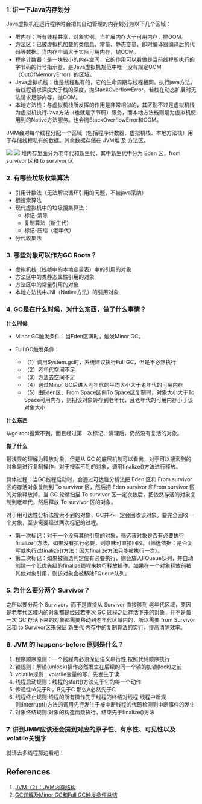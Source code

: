 
### 1. 讲一下Java内存划分

Java虚拟机在运行程序时会把其自动管理的内存划分为以下几个区域：
- 堆内存：所有线程共享，对象实例。当扩展内存大于可用内存，抛OOM。
- 方法区：已被虚拟机加载的类信息、常量、静态变量、即时编译器编译后的代码等数据。当内存申请大于实际可用内存，抛OOM。
- 程序计数器：是一块较小的内存空间，它的作用可以看做是当前线程所执行的字节码的行号指示器。是Java虚拟机规范中唯一没有规定OOM（OutOfMemoryError）的区域。
- Java虚拟机栈：也是线程私有的，它的生命周期与线程相同。执行java方法。若线程请求深度大于栈的深度，抛StackOverflowError。若栈在动态扩展时无法请求足够内存，抛OOM。
- 本地方法栈：与虚拟机栈所发挥的作用是非常相似的，其区别不过是虚拟机栈为虚拟机执行Java方法（也就是字节码）服务，而本地方法栈则是为虚拟机使用到的Native方法服务。也会抛StackOverflowError和OOM。

JMM会对每个线程分配一个区域（包括程序计数器、虚拟机栈、本地方法栈）用于存储线程私有的数据。其余数据存储在 JVM堆 及 方法区。

![](https://github.com/Lisanaaa/thank-god-my-offers/blob/master/images/3191532947647_.pic_hd.jpg)
![](https://github.com/Lisanaaa/thank-god-my-offers/blob/master/images/3201532947704_.pic_hd.jpg)
堆内存里面分为老年代和新生代，其中新生代中分为 Eden 区，from survivor 区和 to survivor 区

### 2. 有哪些垃圾收集算法

- 引用计数法（无法解决循环引用的问题，不被java采纳）
- 根搜索算法
- 现代虚拟机中的垃圾搜集算法：
    - 标记-清除
    - 复制算法（新生代）
    - 标记-压缩（老年代）
- 分代收集法

### 3. 哪些对象可以作为GC Roots？

- 虚拟机栈（栈帧中的本地变量表）中的引用的对象
- 方法区中的类静态属性引用的对象
- 方法区中的常量引用的对象
- 本地方法栈中JNI（Native方法）的引用对象

### 4. GC是在什么时候，对什么东西，做了什么事情？

**什么时候**

- Minor GC触发条件：当Eden区满时，触发Minor GC。

- Full GC触发条件：
    - （1）调用System.gc时，系统建议执行Full GC，但是不必然执行
    - （2）老年代空间不足
    - （3）方法去空间不足
    - （4）通过Minor GC后进入老年代的平均大小大于老年代的可用内存
    - （5）由Eden区、From Space区向To Space区复制时，对象大小大于To Space可用内存，则把该对象转存到老年代，且老年代的可用内存小于该对象大小

**什么东西**

从gc root搜索不到，而且经过第一次标记、清理后，仍然没有复活的对象。

**做了什么**

最浅显的理解为释放对象。但是从 GC 的底层机制可以看出，对于可以搜索到的对象是进行复制操作，对于搜索不到的对象，调用finalize()方法进行释放。

具体过程：当GC线程启动时，会通过可达性分析法把 Eden 区和 From survivor 区的存活对象复制到 To survivor 区，然后把 Eden survivor 和From survivor 区的对象释放掉。当 GC 轮循扫描 To survivor 区一定次数后，把依然存活的对象复制到老年代，然后释放 To survivor 区的对象。

对于用可达性分析法搜索不到的对象，GC并不一定会回收该对象。要完全回收一个对象，至少需要经过两次标记的过程。

- 第一次标记：对于一个没有其他引用的对象，筛选该对象是否有必要执行finalize()方法，如果没有执行必要，则意味可直接回收。（筛选依据：是否复写或执行过finalize()方法；因为finalize方法只能被执行一次）。
- 第二次标记：如果被筛选判定位有必要执行，则会放入FQueue队列，并自动创建一个低优先级的finalize线程来执行释放操作。如果在一个对象释放前被其他对象引用，则该对象会被移除FQueue队列。

### 5. 为什么要分两个 Survivor？

之所以要分两个 Survivor，而不是直接从 Survivor 直接移到 老年代区域，原因是老年代区域内的对象都是经过若干次 GC 过程之后存活下来的对象，并不是每一次 GC 存活下来的对象都需要移动到老年代区域内的，所以需要 from Survivor 区和 to Survivor区来保证 新生代 内存中的复制算法的实行，提高清除效率。

### 6. JVM 的 happens-before 原则是什么？

1. 程序顺序原则：一个线程内必须保证语义串行性,按照代码顺序执行
2. 锁规则：解锁(unlock)操作必然发生在后续的同一个锁的加锁(lock)之前
3. volatile规则：volatile变量的写，先发生于读
4. 线程启动规则：线程的start()方法先于它的每一个动作
5. 传递性:A先于B ，B先于C 那么A必然先于C
6. 线程终止规则:线程的所有操作先于线程的终结对线程 线程中断规则:interrupt()方法的调用先行发生于被中断线程的代码检测到中断事件的发生
7. 对象终结规则:对象的构造函数执行，结束先于finalize()方法

### 7. 讲到JMM应该还会提到对应的原子性、有序性、可见性以及volatile关键字

就请去多线程那边看吧！

## References
1. [JVM（2）：JVM内存结构](http://www.importnew.com/23746.html)
2. [GC详解及Minor GC和Full GC触发条件总结](https://blog.csdn.net/yhyr_ycy/article/details/52566105)






